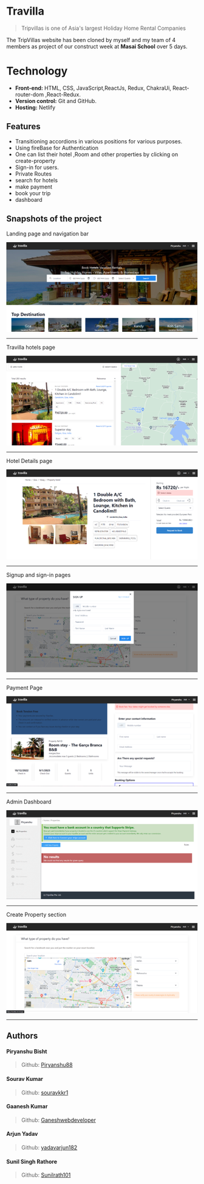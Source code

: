 # Travilla

> Tripvillas is one of Asia's largest Holiday Home Rental Companies

The TripVillas website has been cloned by myself and my team of 4 members as project of our construct week at **Masai School** over 5 days.

# Technology

- **Front-end:** HTML, CSS, JavaScript,ReactJs, Redux, ChakraUi, React-router-dom ,React-Redux.
- **Version control:** Git and GitHub.
- **Hosting:** Netlify

## Features

- Transitioning accordions in various positions for various
  purposes.
- Using fireBase for Authentication
- One can list their hotel ,Room and other properties by clicking on create-property
- Sign-in for users.
- Private Routes
- search for hotels
- make payment
- book your trip
- dashboard

## Snapshots of the project

Landing page and navigation bar

![LandingPage](/tripvillas/ReadmeImages/Home.png)

---

Travilla hotels page

![LandingPage](/tripvillas/ReadmeImages/HotelList.png)

---

Hotel Details page

![LandingPage](/tripvillas/ReadmeImages/SingleHotel.png)

---

Signup and sign-in pages

![LandingPage](/tripvillas/ReadmeImages/SignIn.png)

---

Payment Page

![LandingPage](/tripvillas/ReadmeImages/Booking.png)

---

Admin Dashboard

![LandingPage](/tripvillas/ReadmeImages/Dashboard.png)

---

Create Property section

![LandingPage](/tripvillas/ReadmeImages/CreateProperty.png)

---
## Authors

#### Piryanshu Bisht

> Github: [Piryanshu88](https://github.com/Piryanshu88)

#### Sourav Kumar

> Github: [souravkkr1](https://github.com/souravkkr1)

#### Gaanesh Kumar

> Github: [Ganeshwebdeveloper](https://github.com/Ganeshwebdeveloper)

#### Arjun Yadav

> Github: [yadavarjun182](https://github.com/yadavarjun182)

#### Sunil Singh Rathore

> Github: [Sunilrath101](https://github.com/Sunilrath101)